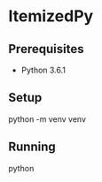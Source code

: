 # ItemizedPy

## Prerequisites
- Python 3.6.1

## Setup
  python -m venv venv
  
## Running
  python 

